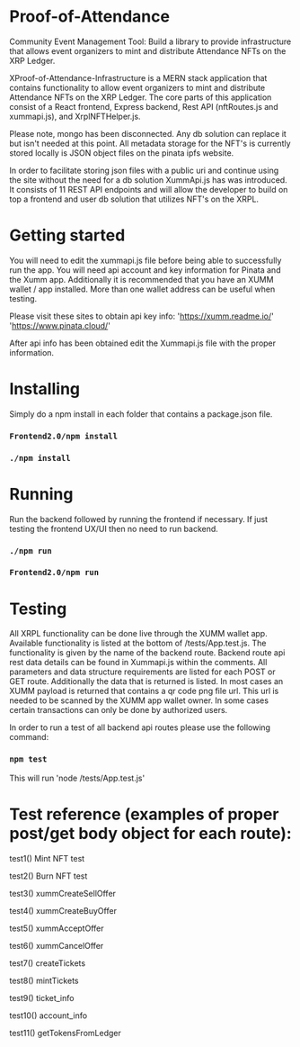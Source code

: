 # Proof-of-Attendance
Community Event Management Tool: Build a library to provide infrastructure that allows event organizers to mint and distribute Attendance NFTs on the XRP Ledger.

XProof-of-Attendance-Infrastructure is a MERN stack application that contains functionality to allow event organizers to mint and distribute Attendance NFTs on the XRP Ledger. The core parts of this application consist of a React frontend, Express backend, Rest API (nftRoutes.js and xummapi.js), and XrplNFTHelper.js. 

Please note, mongo has been disconnected. Any db solution can replace it but isn't needed at this point. All metadata storage for the NFT's is currently stored locally is JSON object files on the pinata ipfs website.

In order to facilitate storing json files with a public uri and continue using the site without the need for a db solution XummApi.js has was introduced. It consists of 11 REST API endpoints and will allow the developer to build on top a frontend and user db solution that utilizes NFT's on the XRPL.

# Getting started
You will need to edit the xummapi.js file before being able to successfully run the app. You will need api account and key information for Pinata and the Xumm app. Additionally it is recommended that you have an XUMM wallet / app installed. More than one wallet address can be useful when testing.

Please visit these sites to obtain api key info:
'https://xumm.readme.io/'
'https://www.pinata.cloud/'

After api info has been obtained edit the Xummapi.js file with the proper information.

# Installing

Simply do a npm install in each folder that contains a package.json file.

### `Frontend2.0/npm install`
### `./npm install`


# Running

Run the backend followed by running the frontend if necessary. If just testing the frontend UX/UI then no need to run backend.

### `./npm run`
### `Frontend2.0/npm run`

# Testing
All XRPL functionality can be done live through the XUMM wallet app. Available functionality is listed at the bottom of /tests/App.test.js. The functionality is given by the name of the backend route. Backend route api rest data details can be found in Xummapi.js within the comments. All parameters and data structure requirements are listed for each POST or GET route. Additionally the data that is returned is listed. In most cases an XUMM payload is returned that contains a qr code png file url. This url is needed to be scanned by the XUMM app wallet owner. In some cases certain transactions can only be done by authorized users.

In order to run a test of all backend api routes please use the following command:
### `npm test`

This will run 'node /tests/App.test.js'

# Test reference (examples of proper post/get body object for each route):

test1()
Mint NFT test

test2()
Burn NFT test

test3()
xummCreateSellOffer

test4()
xummCreateBuyOffer

test5()
xummAcceptOffer

test6()
xummCancelOffer

test7()
createTickets

test8()
mintTickets

test9()
ticket_info

test10()
account_info

test11()
getTokensFromLedger








